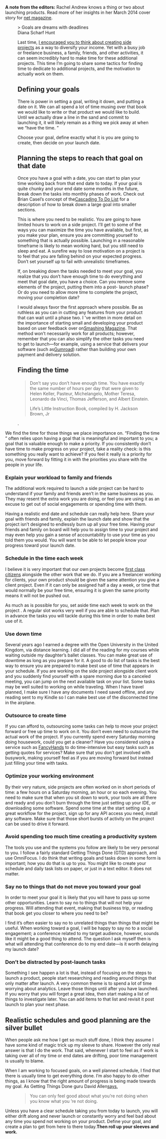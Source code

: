 **A note from the editors:** Rachel Andrew knows a thing or two about launching
products. Read more of her insights in her March 2014 cover story for
[net magazine][1].

<figure class="quote">
> Goals are dreams with deadlines<figcaption>Diana Scharf Hunt</figcaption></
figure
> 

Last time, [I encouraged you to think about creating side projects][2] as a way
to diversify your income. Yet with a busy job or freelance business, a family, 
friends, and other activities, it can seem incredibly hard to make time for 
these additional projects. This time I’m going to share some tactics for finding
time to dedicate to additional projects, and the motivation to actually work on 
them.

## Defining your goals<aside class="content-minutiae"></aside>

There is power in setting a goal, writing it down, and putting a date on it. We
can all spend a lot of time musing over that book we would like to write or that
product we would like to build. Until we actually draw a line in the sand and 
commit to launching it, it will likely remain as a thing we pick away at when we
“have the time.
”

Choose your goal, define exactly what it is you are going to create, then
decide on your launch date.

## Planning the steps to reach that goal on that date

Once you have a goal with a date, you can start to plan your time working back
from that end date to today. If your goal is quite chunky and your end date some
months in the future, break down the tasks into monthly phases of work. Check 
out Brian Casel’s concept of the[Cascading To Do List][3] for a description of
how to break down a large goal into smaller sections.

This is where you need to be realistic. You are going to have limited hours to
work on a side project. I’ll get to some of the ways you can maximize the time 
you have available, but first, as you make your plan, ensure you are committing 
yourself to something that is actually possible. Launching in a reasonable 
timeframe is likely to mean working hard, but you still need to sleep and eat. A
surefire way to lose motivation on a project is to feel that you are falling 
behind on your expected progress. Don’t set yourself up to fail with unrealistic
timeframes.

If, on breaking down the tasks needed to meet your goal, you realize that you
don’t have enough time to do everything and meet that goal date, you have a 
choice. Can you remove some elements of the project, putting them into a post-
launch phase? Or do you need to allow more time to complete the project, moving 
your completion date?

I would always favor the first approach where possible. Be as ruthless as you
can in cutting any features from your product that can wait until a phase two. I
’ve written in more detail on the importance of starting small and developing 
your product based on user feedback over on[Smashing Magazine][4]. That method
won’t necessarily work for all products; however, remember that you can also 
simplify the other tasks you need to get to launch—for example, using a service 
that delivers your software (such as[Gumroad][5]) rather than building your own
payment and delivery solution.

## Finding the time<figure class="quote">

> Don’t say you don’t have enough time. You have exactly the same number of
> hours per day that were given to Helen Keller, Pasteur, Michelangelo, Mother 
> Teresa, Leonardo da Vinci, Thomas Jefferson, and Albert Einstein.
><figcaption>Life’s Little Instruction Book, compiled by H. Jackson Brown, Jr
.</figcaption></figure>
We find the time for those things we place importance on. “Finding the time
” often relies upon having a goal that is meaningful and important to you; a 
goal that is valuable enough to make a priority. If you consistently don’t have 
time to make progress on your project, take a reality check: is this something 
you really want to achieve? If you feel it really is a priority for you, move 
forward by fitting it in with the priorities you share with the people in your 
life.

### Explain your workload to family and friends

The additional work required to launch a side project can be hard to understand
if your family and friends aren’t in the same business as you. They may resent 
the extra work you are doing, or feel you are using it as an excuse to get out 
of social engagements or spending time with them.

Having a realistic end date and schedule can really help here. Share your goal
with friends and family, explain the launch date and show that the project isn’t
designed to endlessly burn up all your free time. Having your friends and family
on board will help you to assign time to your project and may even help you gain
a sense of accountability to use your time as you told them you would. You will 
want to be able to let people know your progress toward your launch date.

### Schedule in the time each week

I believe it is very important that our own projects become 
[first class citizens][6] alongside the other work that we do. If you are a
freelancer working for clients, your own product should be given the same 
attention you give a client project. Even if it can only be assigned half a day 
a week, or time that would normally be your free time, ensuring it is given the 
same priority means it will not be pushed out.

As much as is possible for you, set aside time each week to work on the project
. A regular slot works very well if you are able to schedule that. Plan in 
advance the tasks you will tackle during this time in order to make best use of 
it.

### Use down time

Several years ago I earned a degree with the Open University in the United
Kingdom, via distance learning. I did all of the reading for my courses while 
waiting outside my daughter’s ballet classes. You can make great use of downtime
as long as you prepare for it. A good to do list of tasks is the best way to 
ensure you are prepared to make best use of time that appears in your schedule. 
If you are working on the side project alongside client work and you suddenly 
find yourself with a spare morning due to a canceled meeting, you can jump on 
the next available task on your list. Some tasks may be well suited to working 
on while traveling. When I have travel planned, I make sure I have any documents
I need saved offline, and any reading sent to my Kindle so I can make best use 
of the disconnected time in the airplane.

### Outsource to create time

If you can afford to, outsourcing some tasks can help to move your project
forward or free up time to work on it. You don’t even need to outsource the 
actual work of the project. If you currently spend every Saturday morning doing 
housework, could you get a cleaner? Have you considered using a service such as
[FancyHands][7] to do time-intensive but easy tasks such as getting quotes for
services? Make sure that you don’t get involved with busywork, making yourself 
feel as if you are moving forward but instead just filling your time with tasks.

### Optimize your working environment

By their very nature, side projects are often worked on in short periods of
time: a few hours on a Saturday morning, an hour or so each evening. You need to
make sure that when you sit down to work, your tools are all there and ready and
you don’t burn through the time just setting up your IDE, or downloading some 
software. Spend some time at the start setting up a great workflow for the 
project, sign up for any API access you need, install any software. Make sure 
that those short bursts of activity on the project can be used to drive it 
forward.

### Avoid spending too much time creating a productivity system

The tools you use and the systems you follow are likely to be very personal to
you. I follow a fairly standard Getting Things Done (GTD) approach, and use 
OmniFocus. I do think that writing goals and tasks down in some form is 
important; how you do that is up to you. You might like to create your schedule 
and daily task lists on paper, or just in a text editor. It does not matter.

### Say no to things that do not move you toward your goal

In order to meet your goal it is likely that you will have to pass up some
other opportunities. Learn to say no to things that will not help your progress.
Will attending that event, making that business trip, or reading that book get 
you closer to where you need to be?

I find it’s often easier to say no to unrelated things than things that might
be useful. When working toward a goal, I will be happy to say no to a social 
engagement; a conference related to my target audience, however, sounds like it 
might be a good thing to attend. The question I ask myself then is what will 
attending that conference do to my end date—is it worth delaying my launch date?

### Don’t be distracted by post-launch tasks

Something I see happen a lot is that, instead of focusing on the steps to
launch a product, people start researching and reading around things that only 
matter after launch. A very common theme is to spend a lot of time worrying 
about analytics. Leave those things until after you have launched. If you worry 
that you will forget a great idea, then start making a list of things to 
investigate later. You can add items to that list and revisit it post launch to 
plan your next phase.

## Realistic schedules and good planning are the silver bullet

When people ask me how I get so much stuff done, I think they assume I have
some kind of magic trick up my sleeve to share. However the only real answer is 
that I do the work. That said, whenever I start to feel as if work is taking 
over all of my time or end dates are drifting, poor time management is usually 
to blame.

When I am working to focused goals, on a well planned schedule, I find that
there is usually time to get everything done. I’m also happy to do other things,
as I know that the right amount of progress is being made towards my goal. As 
Getting Things Done guru David Allen[says][8],<figure class="quote">

> You can only feel good about what you’re not doing when you know what you
> ’re not doing.
></figure>
Unless you have a clear schedule taking you from today to launch, you will
either drift along and never launch or constantly worry and feel bad about any 
time you spend not working on your product. Define your goal, and create a plan 
to get from here to there today.**Then roll up your sleeves and work.**


 [1]: http://rachelandrew.co.uk/archives/2014/01/28/net-magazine-pro-ways-to-launch-a-product/
 [2]: http://alistapart.com/column/your-side-project-as-insurance-policy
 [3]: http://casjam.com/the-cascading-to-do-list-or-how-to-get-big-things-done/

 [4]: http://www.smashingmagazine.com/2013/11/08/building-a-successful-product-start-small-and-listen/
 [5]: https://gumroad.com/

 [6]: http://www.rachelandrew.co.uk/archives/2013/11/11/making-your-product-a-first-class-citizen/
 [7]: http://fancyhands.com
 [8]: http://www.davidco.com/newsletters/archive/1111.html